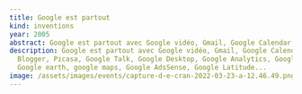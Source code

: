 ```yaml
---
title: Google est partout
kind: inventions
year: 2005
abstract: Google est partout avec Google vidéo, Gmail, Google Calendar, ...
description: Google est partout avec Google vidéo, Gmail, Google Calendar,
  Blogger, Picasa, Google Talk, Google Desktop, Google Analytics, Google trends,
  Google earth, google maps, Google AdsSense, Google Latitude...
image: /assets/images/events/capture-d-e-cran-2022-03-23-a-12.46.49.png
---
```

